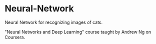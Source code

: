 # Neural-Network
Neural Network for recognizing images of cats. 

"Neural Networks and Deep Learning" course taught by Andrew Ng on Coursera.

